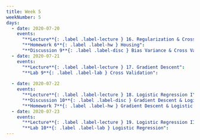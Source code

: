 ```yaml
---
title: Week 5
weekNumber: 5
days:
  - date: 2020-07-20
    events:
      "**Lecture**{: .label .label-lecture } 16. Regularization & Cross-Validation":
      "**Homework 6**{: .label .label-hw } Housing":
      "**Discussion 9**{: .label .label-disc } Bias Variance & Cross Validation":
  - date: 2020-07-21
    events:
      "**Lecture**{: .label .label-lecture } 17. Gradient Descent":
      "**Lab 9**{: .label .label-lab } Cross Validation":
      
  - date: 2020-07-22
    events:
      "**Lecture**{: .label .label-lecture } 18. Logistic Regression I":
      "**Discussion 10**{: .label .label-disc } Gradient Descent & Logistic Regression":
      "**Homework 7**{: .label .label-hw } Gradient Descent & Logistic Regression":
  - date: 2020-07-23
    events:
      "**Lecture**{: .label .label-lecture } 19. Logistic Regression II and Classification":
      "**Lab 10**{: .label .label-lab } Logistic Regression":
---
```



<script src="../assets/js/highlight.js"></script>
